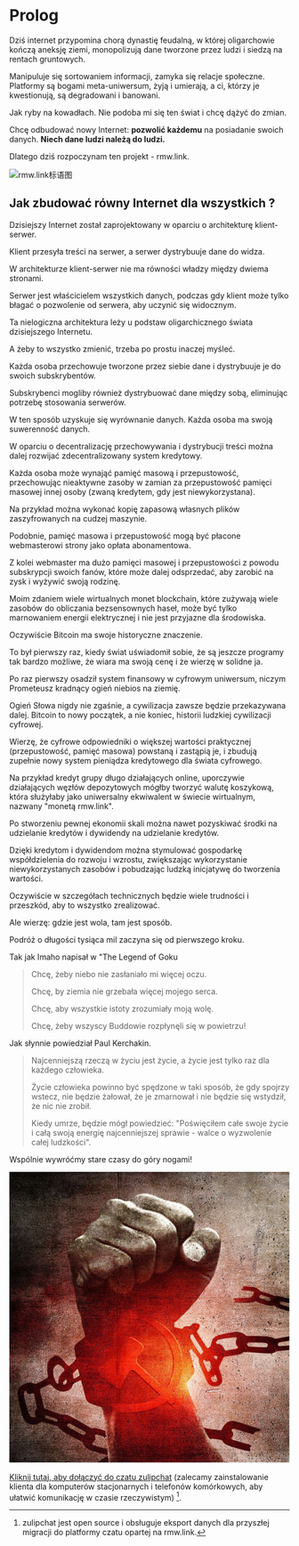 # Prolog

Dziś internet przypomina chorą dynastię feudalną, w której oligarchowie kończą aneksję ziemi, monopolizują dane tworzone przez ludzi i siedzą na rentach gruntowych.

Manipuluje się sortowaniem informacji, zamyka się relacje społeczne. Platformy są bogami meta-uniwersum, żyją i umierają, a ci, którzy je kwestionują, są degradowani i banowani.

Jak ryby na kowadłach. Nie podoba mi się ten świat i chcę dążyć do zmian.

Chcę odbudować nowy Internet: **pozwolić każdemu** na posiadanie swoich danych. **Niech dane ludzi należą do ludzi.**

Dlatego dziś rozpoczynam ten projekt - rmw.link.

![rmw.link标语图](/slogan.svg)

## Jak zbudować równy Internet dla wszystkich ?

Dzisiejszy Internet został zaprojektowany w oparciu o architekturę klient-serwer.

Klient przesyła treści na serwer, a serwer dystrybuuje dane do widza.

W architekturze klient-serwer nie ma równości władzy między dwiema stronami.

Serwer jest właścicielem wszystkich danych, podczas gdy klient może tylko błagać o pozwolenie od serwera, aby uczynić się widocznym.

Ta nielogiczna architektura leży u podstaw oligarchicznego świata dzisiejszego Internetu.

A żeby to wszystko zmienić, trzeba po prostu inaczej myśleć.

Każda osoba przechowuje tworzone przez siebie dane i dystrybuuje je do swoich subskrybentów.

Subskrybenci mogliby również dystrybuować dane między sobą, eliminując potrzebę stosowania serwerów.

W ten sposób uzyskuje się wyrównanie danych. Każda osoba ma swoją suwerenność danych.

W oparciu o decentralizację przechowywania i dystrybucji treści można dalej rozwijać zdecentralizowany system kredytowy.

Każda osoba może wynająć pamięć masową i przepustowość, przechowując nieaktywne zasoby w zamian za przepustowość pamięci masowej innej osoby (zwaną kredytem, gdy jest niewykorzystana).

Na przykład można wykonać kopię zapasową własnych plików zaszyfrowanych na cudzej maszynie.

Podobnie, pamięć masowa i przepustowość mogą być płacone webmasterowi strony jako opłata abonamentowa.

Z kolei webmaster ma dużo pamięci masowej i przepustowości z powodu subskrypcji swoich fanów, które może dalej odsprzedać, aby zarobić na zysk i wyżywić swoją rodzinę.

Moim zdaniem wiele wirtualnych monet blockchain, które zużywają wiele zasobów do obliczania bezsensownych haseł, może być tylko marnowaniem energii elektrycznej i nie jest przyjazne dla środowiska.

Oczywiście Bitcoin ma swoje historyczne znaczenie.

To był pierwszy raz, kiedy świat uświadomił sobie, że są jeszcze programy tak bardzo możliwe, że wiara ma swoją cenę i że wierzę w solidne ja.

Po raz pierwszy osadził system finansowy w cyfrowym uniwersum, niczym Prometeusz kradnący ogień niebios na ziemię.

Ogień Słowa nigdy nie zgaśnie, a cywilizacja zawsze będzie przekazywana dalej. Bitcoin to nowy początek, a nie koniec, historii ludzkiej cywilizacji cyfrowej.

Wierzę, że cyfrowe odpowiedniki o większej wartości praktycznej (przepustowość, pamięć masowa) powstaną i zastąpią je, i zbudują zupełnie nowy system pieniądza kredytowego dla świata cyfrowego.

Na przykład kredyt grupy długo działających online, uporczywie działających węzłów depozytowych mógłby tworzyć walutę koszykową, która służyłaby jako uniwersalny ekwiwalent w świecie wirtualnym, nazwany "monetą rmw.link".

Po stworzeniu pewnej ekonomii skali można nawet pozyskiwać środki na udzielanie kredytów i dywidendy na udzielanie kredytów.

Dzięki kredytom i dywidendom można stymulować gospodarkę współdzielenia do rozwoju i wzrostu, zwiększając wykorzystanie niewykorzystanych zasobów i pobudzając ludzką inicjatywę do tworzenia wartości.

Oczywiście w szczegółach technicznych będzie wiele trudności i przeszkód, aby to wszystko zrealizować.

Ale wierzę: gdzie jest wola, tam jest sposób.

Podróż o długości tysiąca mil zaczyna się od pierwszego kroku.

Tak jak Imaho napisał w "The Legend of Goku

> Chcę, żeby niebo nie zasłaniało mi więcej oczu.
> 
> Chcę, by ziemia nie grzebała więcej mojego serca.
> 
> Chcę, aby wszystkie istoty zrozumiały moją wolę.
> 
> Chcę, żeby wszyscy Buddowie rozpłynęli się w powietrzu!

Jak słynnie powiedział Paul Kerchakin.

> Najcenniejszą rzeczą w życiu jest życie, a życie jest tylko raz dla każdego człowieka.
> 
> Życie człowieka powinno być spędzone w taki sposób, że gdy spojrzy wstecz, nie będzie żałował, że je zmarnował i nie będzie się wstydził, że nic nie zrobił.
> 
> Kiedy umrze, będzie mógł powiedzieć: "Poświęciłem całe swoje życie i całą swoją energię najcenniejszej sprawie - walce o wyzwolenie całej ludzkości".

Wspólnie wywróćmy stare czasy do góry nogami!

![](https://raw.githubusercontent.com/gcxfd/img/gh-pages/1.jpg)

[Kliknij tutaj, aby dołączyć do czatu zulipchat](https://rmw.zulipchat.com) (zalecamy zainstalowanie klienta dla komputerów stacjonarnych i telefonów komórkowych, aby ułatwić komunikację w czasie rzeczywistym) [^1].

[^1]: zulipchat jest open source i obsługuje eksport danych dla przyszłej migracji do platformy czatu opartej na rmw.link.